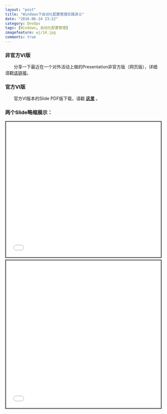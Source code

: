 ```yaml
---
layout: "post"
title: "Windows下自动化配置管理实践讲义"
date: "2016-06-24 23:22"
category: DevOps
tags: [Windows, 自动化配置管理]
imagefeature: wj/14.jpg
comments: true
---
```

### 非官方VI版
&emsp;&emsp;分享一下最近在一个对外活动上做的Presentation非官方版（网页版），详细请戳[该链接]({{site.url}}/share/dsc-slide)。

### 官方VI版
&emsp;&emsp;官方VI版本的Slide PDF版下载，请戳 __[这里]({{site.url}}/share/PDFs/Windows-Automatic-Configuration.pdf)__ 。

<!--more-->

### 两个Slide略缩展示：

<center><iframe src="{{site.url}}/share/dsc-slide" width="840" height="440" frameborder="0" marginwidth="0" marginheight="0" scrolling="no" style="border:3px solid #666; margin-bottom:5px; max-width: 100%;" allowfullscreen> </iframe></center>

<center><iframe src="{{site.url}}/share/PDFs/Windows-Automatic-Configuration.pdf" width="960" height="480" frameborder="0" marginwidth="0" marginheight="0" scrolling="no" style="border:3px solid #666; margin-bottom:5px; max-width: 100%;" allowfullscreen> </iframe></center>
